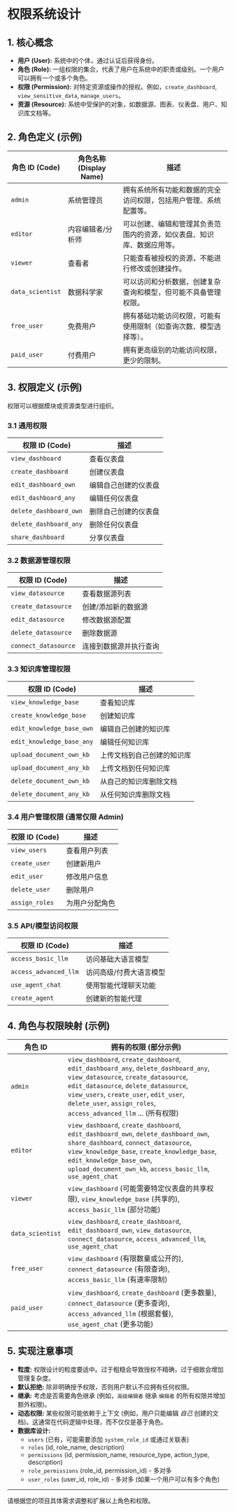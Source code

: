 # 权限系统设计

## 1. 核心概念

- **用户 (User):** 系统中的个体，通过认证后获得身份。
- **角色 (Role):** 一组权限的集合，代表了用户在系统中的职责或级别。一个用户可以拥有一个或多个角色。
- **权限 (Permission):** 对特定资源或操作的授权。例如，`create_dashboard`, `view_sensitive_data`, `manage_users`。
- **资源 (Resource):** 系统中受保护的对象，如数据源、图表、仪表盘、用户、知识库文档等。

## 2. 角色定义 (示例)

| 角色 ID (Code) | 角色名称 (Display Name) | 描述                                                                 |
|----------------|-------------------------|----------------------------------------------------------------------|
| `admin`        | 系统管理员              | 拥有系统所有功能和数据的完全访问权限，包括用户管理、系统配置等。       |
| `editor`       | 内容编辑者/分析师       | 可以创建、编辑和管理其负责范围内的资源，如仪表盘、知识库、数据应用等。 |
| `viewer`       | 查看者                  | 只能查看被授权的资源，不能进行修改或创建操作。                         |
| `data_scientist`| 数据科学家             | 可以访问和分析数据，创建复杂查询和模型，但可能不具备管理权限。         |
| `free_user`    | 免费用户                | 拥有基础功能访问权限，可能有使用限制（如查询次数、模型选择等）。       |
| `paid_user`    | 付费用户                | 拥有更高级别的功能访问权限，更少的限制。                             |

## 3. 权限定义 (示例)

权限可以根据模块或资源类型进行组织。

### 3.1 通用权限

| 权限 ID (Code)             | 描述                                     |
|----------------------------|------------------------------------------|
| `view_dashboard`           | 查看仪表盘                               |
| `create_dashboard`         | 创建仪表盘                               |
| `edit_dashboard_own`       | 编辑自己创建的仪表盘                     |
| `edit_dashboard_any`       | 编辑任何仪表盘                           |
| `delete_dashboard_own`     | 删除自己创建的仪表盘                     |
| `delete_dashboard_any`     | 删除任何仪表盘                           |
| `share_dashboard`          | 分享仪表盘                               |

### 3.2 数据源管理权限

| 权限 ID (Code)             | 描述                                     |
|----------------------------|------------------------------------------|
| `view_datasource`          | 查看数据源列表                           |
| `create_datasource`        | 创建/添加新的数据源                      |
| `edit_datasource`          | 修改数据源配置                           |
| `delete_datasource`        | 删除数据源                               |
| `connect_datasource`       | 连接到数据源并执行查询                   |

### 3.3 知识库管理权限

| 权限 ID (Code)             | 描述                                     |
|----------------------------|------------------------------------------|
| `view_knowledge_base`      | 查看知识库                               |
| `create_knowledge_base`    | 创建知识库                               |
| `edit_knowledge_base_own`  | 编辑自己创建的知识库                     |
| `edit_knowledge_base_any`  | 编辑任何知识库                           |
| `upload_document_own_kb`   | 上传文档到自己创建的知识库               |
| `upload_document_any_kb`   | 上传文档到任何知识库                     |
| `delete_document_own_kb`   | 从自己的知识库删除文档                   |
| `delete_document_any_kb`   | 从任何知识库删除文档                     |

### 3.4 用户管理权限 (通常仅限 Admin)

| 权限 ID (Code)             | 描述                                     |
|----------------------------|------------------------------------------|
| `view_users`               | 查看用户列表                             |
| `create_user`              | 创建新用户                               |
| `edit_user`                | 修改用户信息                             |
| `delete_user`              | 删除用户                                 |
| `assign_roles`             | 为用户分配角色                           |

### 3.5 API/模型访问权限

| 权限 ID (Code)             | 描述                                     |
|----------------------------|------------------------------------------|
| `access_basic_llm`         | 访问基础大语言模型                       |
| `access_advanced_llm`      | 访问高级/付费大语言模型                  |
| `use_agent_chat`           | 使用智能代理聊天功能                     |
| `create_agent`             | 创建新的智能代理                         |

## 4. 角色与权限映射 (示例)

| 角色 ID        | 拥有的权限 (部分示例)                                                                                                                               |
|----------------|----------------------------------------------------------------------------------------------------------------------------------------------------|
| `admin`        | `view_dashboard`, `create_dashboard`, `edit_dashboard_any`, `delete_dashboard_any`, `view_datasource`, `create_datasource`, `edit_datasource`, `delete_datasource`, `view_users`, `create_user`, `edit_user`, `delete_user`, `assign_roles`, `access_advanced_llm` ... (所有权限) |
| `editor`       | `view_dashboard`, `create_dashboard`, `edit_dashboard_own`, `delete_dashboard_own`, `share_dashboard`, `connect_datasource`, `view_knowledge_base`, `create_knowledge_base`, `edit_knowledge_base_own`, `upload_document_own_kb`, `access_basic_llm`, `use_agent_chat` |
| `viewer`       | `view_dashboard` (可能需要特定仪表盘的共享权限), `view_knowledge_base` (共享的), `access_basic_llm` (部分功能)                                       |
| `data_scientist`| `view_dashboard`, `create_dashboard`, `edit_dashboard_own`, `view_datasource`, `connect_datasource`, `access_advanced_llm`, `use_agent_chat`                                                              |
| `free_user`    | `view_dashboard` (有限数量或公开的), `connect_datasource` (有限查询), `access_basic_llm` (有速率限制)                                                  |
| `paid_user`    | `view_dashboard`, `create_dashboard` (更多数量), `connect_datasource` (更多查询), `access_advanced_llm` (根据套餐), `use_agent_chat` (更多功能)        |

## 5. 实现注意事项

- **粒度:** 权限设计的粒度要适中。过于粗糙会导致授权不精确，过于细致会增加管理复杂度。
- **默认拒绝:** 除非明确授予权限，否则用户默认不应拥有任何权限。
- **继承:** 考虑是否需要角色继承 (例如，`高级编辑者` 继承 `编辑者` 的所有权限并增加额外权限)。
- **动态权限:** 某些权限可能依赖于上下文 (例如，用户只能编辑 *自己* 创建的文档)。这通常在代码逻辑中处理，而不仅仅是基于角色。
- **数据库设计:**
    - `users` (已有，可能需要添加 `system_role_id` 或通过关联表)
    - `roles` (id, role_name, description)
    - `permissions` (id, permission_name, resource_type, action_type, description)
    - `role_permissions` (role_id, permission_id) - 多对多
    - `user_roles` (user_id, role_id) - 多对多 (如果一个用户可以有多个角色)

---

请根据您的项目具体需求调整和扩展以上角色和权限。
